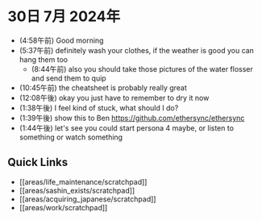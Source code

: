 # 30日 7月 2024年
- (4:58午前) Good morning
- (5:37午前) definitely wash your clothes, if the weather is good you can hang them too
  - (8:44午前) also you should take those pictures of the water flosser and send them to quip
- (10:45午前) the cheatsheet is probably really great
- (12:08午後) okay you just have to remember to dry it now
- (1:38午後) I feel kind of stuck, what should I do?
- (1:39午後) show this to Ben https://github.com/ethersync/ethersync
- (1:44午後) let's see you could start persona 4 maybe, or listen to something or watch something






 



## Quick Links
- [[areas/life_maintenance/scratchpad]]
- [[areas/sashin_exists/scratchpad]]
- [[areas/acquiring_japanese/scratchpad]]
- [[areas/work/scratchpad]]
